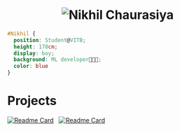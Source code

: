 <h1 align="center">
  <img src="https://github.com/nikk-16/profile/blob/main/name.svg" alt="Nikhil Chaurasiya" />
</h1>

```css
#Nikhil { 
  position: Student@VITB; 
  height: 178cm; 
  display: boy; 
  background: ML developer👨🏻‍💻; 
  color: blue 
}
```
<h1> Projects </h1>

[![Readme Card](https://github-readme-stats.vercel.app/api/pin/?username=nikk-16&repo=Image-Captioning&bg_color=0d1116&title_color=ce09ec&text_color=a4aacb&icon_color=007ec6)](https://github.com/nikk-16/Image-Captioning) 
&nbsp; [![Readme Card](https://github-readme-stats.vercel.app/api/pin/?username=nikk-16&repo=Mood-Based-Song-Recommendation&bg_color=0d1116&title_color=ce09ec&text_color=a4aacb&icon_color=007ec6)](https://github.com/nikk-16/Mood-Based-Song-Recommendation)

<!--
**nikk-16/nikk-16** is a ✨ _special_ ✨ repository because its `README.md` (this file) appears on your GitHub profile.

Here are some ideas to get you started:

- 🔭 I’m currently working on java...
- 🌱 I’m currently learning python...
- 👯 I’m looking to collaborate on machine learning projects...
- 🤔 I’m looking for help with my fellow teammates...
- 💬 Ask me about ...
- 📫 How to reach me: nikhilchaurasiya16401@gmail.com...
- 😄 Pronouns: ...
- ⚡ Fun fact: ...
-->
